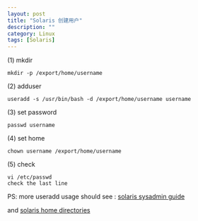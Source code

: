 ```yaml
---
layout: post
title: "Solaris 创建用户"
description: ""
category: Linux
tags: [Solaris]
---
```


(1) mkdir

	mkdir -p /export/home/username

(2) adduser

	useradd -s /usr/bin/bash -d /export/home/username username

(3) set password
	
	passwd username

(4) set home
	
	chown username /export/home/username

(5) check

	vi /etc/passwd
	check the last line

PS: more useradd usage should see : [solaris sysadmin guide](http://docs.oracle.com/cd/E19253-01/817-1985/userconcept-11407/index.html)

and [solaris home directories](http://docs.oracle.com/cd/E19253-01/816-5166/useradd-1m/index.html)
